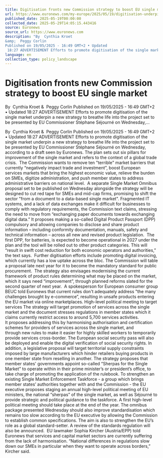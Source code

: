 ```yaml
---
title: Digitisation fronts new Commission strategy to boost EU single market
url: https://www.euronews.com/my-europe/2025/05/19/digitisation-underpins-new-commission-strategy-to-boost-eu-single-market
published_date: 2025-05-19T00:00:00
collected_date: 2025-05-29T14:05:15.443416
source: Euronews
source_url: https://www.euronews.com
description: "By  Cynthia Kroet 
&amp;  Peggy Corlin 
Published on 19/05/2025 - 16:49 GMT+2 • Updated
 18:27 ADVERTISEMENT Efforts to promote digitisation of the single market underpin a new strategy to breathe life into the project set to be presented by EU Commissioner Stéphane Séjourné on Wednesday,..."
language: en
collection_type: policy_landscape
---
```


# Digitisation fronts new Commission strategy to boost EU single market

By  Cynthia Kroet 
&amp;  Peggy Corlin 
Published on 19/05/2025 - 16:49 GMT+2 • Updated
 18:27 ADVERTISEMENT Efforts to promote digitisation of the single market underpin a new strategy to breathe life into the project set to be presented by EU Commissioner Stéphane Séjourné on Wednesday,...

By  Cynthia Kroet 
&amp;  Peggy Corlin 
Published on 19/05/2025 - 16:49 GMT+2 • Updated
 18:27 ADVERTISEMENT Efforts to promote digitisation of the single market underpin a new strategy to breathe life into the project set to be presented by EU Commissioner Stéphane Séjourné on Wednesday, according to a draft seen by Euronews. The plan sets out six pillars for improvement of the single market and refers to the context of a global trade crisis.  The Commission wants to remove ten "terrible" market barriers that currently “negatively impact trade and investment”, boost European services markets that bring the highest economic value, relieve the burden on SMEs, digitize administration, and push member states to address administrative barriers on national level.  A separate Single Market Omnibus proposal set to be published on Wednesday alongside the strategy will be designed to cut red tape for SMEs and mid-cap firms, promising to shift the sector "from a document to a data-based single market". Fragmented IT systems, and a lack of data exchanges make it difficult for businesses to comply with regulatory requirements, the Commission text claims, stressing the need to move from “exchanging paper documents towards exchanging digital data.” It proposes making a so-called Digital Product Passport (DPP) compulsory and allowing companies to disclose and share product information – including conformity documentation, manuals, safety and technical information – across all new and revised product legislation.  The first DPP, for batteries, is expected to become operational in 2027 under the plan and the tool will be rolled out to other product categories. This will “result in swift cost reduction for both economic operators and authorities,” the text says.  Further digitisation efforts include promoting digital invoicing, which currently has a low uptake across the bloc. The Commission will table a proposal late next year for it to become the mandatory standard for public procurement.  The strategy also envisages modernising the current framework of product rules determining what may be placed on the market, which it says need “improvement”, through planned reforms slated for the second quarter of next year.  A spokesperson for European consumer group BEUC told Euronews that current rules don't adequately address "the many challenges brought by e-commerce”, resulting in unsafe products entering the EU market via online marketplaces. High-level political meeting to target services The strategy will target promotion of services across the single market and the document stresses regulations in member states which it claims currently restrict access to around 5,700 services activities.  It proposes addressing this by harmonising authorisation and certification schemes for providers of services across the single market, and through new rules to make it easier for highly skilled workers to temporarily provide services cross-border. The European social security pass will also be deployed and enable the digital verification of social security rights. In addition, a legislative proposal will target territorial supply constraints imposed by large manufacturers which hinder retailers buying products in one member state from reselling in another. The strategy proposes that member states' governments appoint so-called “Sherpas for the Single Market” to operate within in their prime minister’s or president’s office, to take charge of promoting the application of the rulebook. To strengthen an existing Single Market Enforcement Taskforce - a group which brings member states’ authorities together with and the Commission - the EU executive proposes staging an annual high-level political meeting of EU ministers, the national “sherpas” of the single market, as well as Séjourné to provide strategic and political guidance to the taskforce. A first high-level political meeting should take place at the end of the year. The omnibus package presented Wednesday should also improve standardisation which remains too slow according to the EU executive by allowing the Commission to establish common specifications. The aim is also to strengthen the EU’s role as a global standard-setter. A review of the standards regulation will also be announced.  EU lawmaker Sophia Kircher (Austria/EPP) told Euronews that services and capital market sectors are currently suffering from the lack of harmonisation. “National differences in regulations slow down our SMEs in particular when they want to operate across borders,” Kircher said.